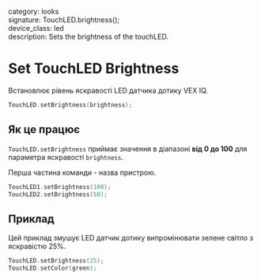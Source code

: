 category: looks  
signature: TouchLED.brightness();  
device_class: led  
description: Sets the brightness of the touchLED.  

# Set TouchLED Brightness

Встановлює рівень яскравості LED датчика дотику VEX IQ.

```cpp
TouchLED.setBrightness(brightness);
```

## Як це працює

`TouchLED.setBrightness` приймає значення в діапазоні **від 0 до 100** для параметра яскравості `brightness`.

Перша частина команди - назва пристрою.

```cpp
TouchLED1.setBrightness(100);
TouchLED2.setBrightness(50);
```

## Приклад

Цей приклад змушує LED датчик дотику випромінювати зелене світло з яскравістю 25%.

```cpp
TouchLED.setBrightness(25);
TouchLED.setColor(green);
```

<advanced>
</advanced>